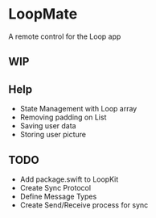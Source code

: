# LoopMate
A remote control for the Loop app

## WIP

## Help
 - State Management with Loop array
 - Removing padding on List
 - Saving user data
 - Storing user picture

## TODO
 - Add package.swift to LoopKit
 - Create Sync Protocol
 - Define Message Types
 - Create Send/Receive process for sync
